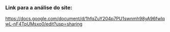 ### Link para a análise do site: 

https://docs.google.com/document/d/1hfqZuY204p7PU1swnmh98yA96fwlqwL-nF4TpUMsxo0/edit?usp=sharing 